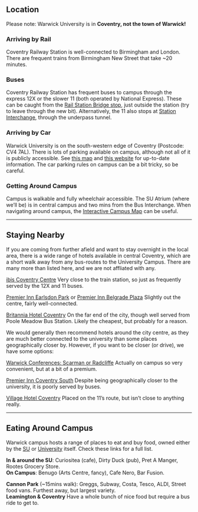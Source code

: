 
## Location

Please note: Warwick University is in **Coventry, not the town of Warwick!**

<div class="whats-on-wrapper">

<div class="content">

### Arriving by Rail

Coventry Railway Station is well-connected to Birmingham and London. There are frequent trains from Birmingham New Street that take ~20 minutes.

### Buses 
Coventry Railway Station has frequent buses to campus through the express 12X or the slower 11 (both operated by National Express). These can be caught from the [Rail Station Bridge stop](https://goo.gl/maps/YAqPpQXVXqzpKPz76), just outside the station (try to leave through the new bit). Alternatively, the 11 also stops at [Station Interchange](https://goo.gl/maps/Lu3GGVELEek24b7f8), through the underpass tunnel.

</div>

<div class="content">

### Arriving by Car

Warwick University is on the south-western edge of Coventry (Postcode: CV4 7AL). There is lots of parking available on campus, although not all of it is publicly accessible. See [this map](https://warwick.ac.uk/services/carparks/where/where_can_i_park_-Jan_2022v2.pdf) and [this website](https://warwick.ac.uk/services/carparks/) for up-to-date information. The car parking rules on campus can be a bit tricky, so be careful.

### Getting Around Campus

Campus is walkable and fully wheelchair accessible. The SU Atrium (where we’ll be) is in central campus and two mins from the Bus Interchange. When navigating around campus, the [Interactive Campus Map](https://campus.warwick.ac.uk/search/623c8897421e6f5928c0d2e2) can be useful.

</div>

</div>

<hr>

## Staying Nearby

<div class="whats-on-wrapper">

<div class="content">

If you are coming from further afield and want to stay overnight in the local area, there is a wide range of hotels available in central Coventry, which are a short walk away from any bus-routes to the University Campus. There are many more than listed here, and we are not affliated with any.

[ibis Coventry Centre](https://all.accor.com/hotel/2793/index.en.shtml) Very close to the train station, so just as frequently served by the 12X and 11 buses.

[Premier Inn Earlsdon Park](https://www.premierinn.com/gb/en/hotels/england/west-midlands/coventry/coventry-city-centre-earlsdon-park.html) or [Premier Inn Belgrade Plaza](https://www.premierinn.com/gb/en/hotels/england/west-midlands/coventry/coventry-city-centre-belgrade-plaza.html) Slightly out the centre, fairly well-connected.

[Britannia Hotel Coventry](https://www.britanniahotels.com/hotels/the-britannia-hotel-coventry) On the far end of the city, though well served from Poole Meadow Bus Station. Likely the cheapest, but probably for a reason.

</div>

<div class="content">

We would generally then recommend hotels around the city centre, as they are much better connected to the university than some places geographically closer by. However, if you want to be closer (or drive), we have some options:

[Warwick Conferences: Scarman or Radcliffe](https://warwick.ac.uk/services/conferences/bed-and-breakfast/) Actually on campus so very convenient, but at a bit of a premium.

[Premier Inn Coventry South](https://www.premierinn.com/gb/en/hotels/england/west-midlands/coventry/coventry-south-a45.html) Despite being geographically closer to the university, it is poorly served by buses.

[Village Hotel Coventry](https://www.village-hotels.co.uk/coventry) Placed on the 11’s route, but isn’t close to anything really.

</div>

</div>

<hr>

## Eating Around Campus

<div class="whats-on-wrapper">

<div class="content">

Warwick campus hosts a range of places to eat and buy food, owned either by the [SU](https://www.warwicksu.com/venues-events/eating-drinking/) or [University](https://warwick.ac.uk/services/retail/openingtimes/) itself. Check these links for a full list.

**In & around the SU**: Curiositea (cafe), Dirty Duck (pub), Pret A Manger, Rootes Grocery Store.  
**On Campus**: Benugo (Arts Centre, fancy), Cafe Nero, Bar Fusion.  

</div>

<div class="content">

**Cannon Park** (~15mins walk): Greggs, Subway, Costa, Tesco, ALDI, Street food vans. Furthest away, but largest variety.  
**Leamington & Coventry** Have a whole bunch of nice food but require a bus ride to get to.

</div>

</div>